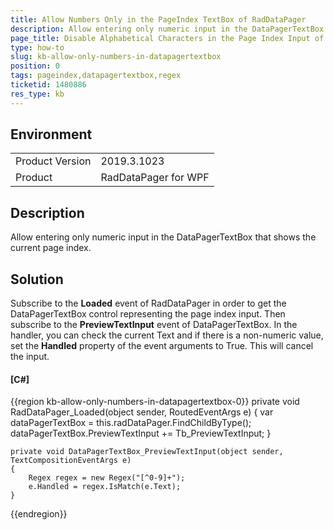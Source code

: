 ```yaml
---
title: Allow Numbers Only in the PageIndex TextBox of RadDataPager
description: Allow entering only numeric input in the DataPagerTextBox.
page_title: Disable Alphabetical Characters in the Page Index Input of DataPager
type: how-to
slug: kb-allow-only-numbers-in-datapagertextbox
position: 0
tags: pageindex,datapagertextbox,regex
ticketid: 1480886
res_type: kb
---
```


## Environment
<table>
	<tbody>
		<tr>
			<td>Product Version</td>
			<td>2019.3.1023</td>
		</tr>
		<tr>
			<td>Product</td>
			<td>RadDataPager for WPF</td>
		</tr>
	</tbody>
</table>

## Description

Allow entering only numeric input in the DataPagerTextBox that shows the current page index.

## Solution

Subscribe to the __Loaded__ event of RadDataPager in order to get the DataPagerTextBox control representing the page index input. Then subscribe to the __PreviewTextInput__ event of DataPagerTextBox. In the handler, you can check the current Text and if there is a non-numeric value, set the __Handled__ property of the event arguments to True. This will cancel the input.

#### __[C#]__
{{region kb-allow-only-numbers-in-datapagertextbox-0}}
	private void RadDataPager_Loaded(object sender, RoutedEventArgs e)
	{
		var dataPagerTextBox = this.radDataPager.FindChildByType<DataPagerTextBox>();
		dataPagerTextBox.PreviewTextInput += Tb_PreviewTextInput;
	}

	private void DataPagerTextBox_PreviewTextInput(object sender, TextCompositionEventArgs e)
	{
		Regex regex = new Regex("[^0-9]+");
		e.Handled = regex.IsMatch(e.Text);
	}
{{endregion}}